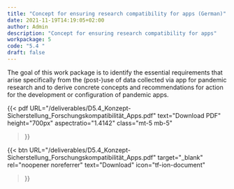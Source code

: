 ```yaml
---
title: "Concept for ensuring research compatibility for apps (German)"
date: 2021-11-19T14:19:05+02:00
author: Admin
description: "Concept for ensuring research compatibility for apps"
workpackage: 5
code: "5.4 "
draft: false
---
```


The goal of this work package is to identify the essential requirements that arise specifically from the (post-)use of data collected via app for pandemic research and to derive concrete concepts and recommendations for action for the development or configuration of pandemic apps.


{{< pdf
    URL="/deliverables/D5.4_Konzept-Sicherstellung_Forschungskompatibilität_Apps.pdf"
    text="Download PDF"
    height="700px"
    aspectratio="1.4142"
    class="mt-5 mb-5"
>}}


{{< btn
    URL="/deliverables/D5.4_Konzept-Sicherstellung_Forschungskompatibilität_Apps.pdf"
    target="_blank"
    rel="noopener noreferrer"
    text="Download"
    icon="tf-ion-document"
>}}
